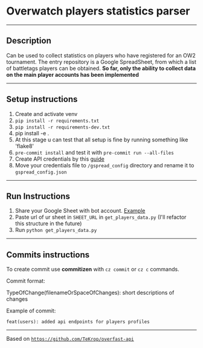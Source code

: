 # Overwatch players statistics parser


---
## Description
Can be used to collect statistics on players who have registered for an OW2 tournament. 
The entry repository is a Google SpreadSheet, from which a list of battletags players can be obtained. 
**So far, only the ability to collect data on the main player accounts has been implemented**


---
## Setup instructions
1) Create and activate venv
2) `pip install -r requirements.txt`
3) `pip install -r requirements-dev.txt`
4) pip install -e . 
5) At this stage u can test that all setup is fine by running something like 'flake8'
6) `pre-commit install` and test it with `pre-commit run --all-files`
7) Create API credentials by this [guide](https://docs.gspread.org/en/latest/oauth2.html#for-bots-using-service-account)
8) Move your credentials file to `/gspread_config` directory and rename it to `gspread_config.json`


---
## Run Instructions
1) Share your Google Sheet with bot account. [Example](https://www.youtube.com/watch?v=bu5wXjz2KvU)
2) Paste url of ur sheet in `SHEET_URL` in `get_players_data.py` (I'll refactor this structure in the future)
3) Run `python get_players_data.py`


---
## Commits instructions
To create commit use **commitizen** with `cz commit` or `cz c` commands.

Commit format: 

TypeOfChange(filenameOrSpaceOfChanges): short descriptions of changes

Example of commit:

`feat(users): added api endpoints for players profiles`


---
Based on [`https://github.com/TeKrop/overfast-api`](https://github.com/TeKrop/overfast-api)

